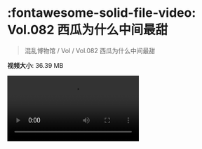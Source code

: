 # :fontawesome-solid-file-video: Vol.082 西瓜为什么中间最甜

> 混乱博物馆 / Vol / Vol.082 西瓜为什么中间最甜

**视频大小**: 36.39 MB

<div class="video"><video src="https://file.hsyhx.top/archive/混乱博物馆/Vol/082.mp4" controls preload>🤔 您的浏览器不支持 video 标签</video></div>